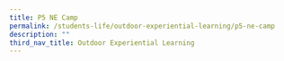 ```yaml
---
title: P5 NE Camp
permalink: /students-life/outdoor-experiential-learning/p5-ne-camp
description: ""
third_nav_title: Outdoor Experiential Learning
---
```

